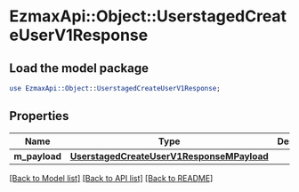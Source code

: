 # EzmaxApi::Object::UserstagedCreateUserV1Response

## Load the model package
```perl
use EzmaxApi::Object::UserstagedCreateUserV1Response;
```

## Properties
Name | Type | Description | Notes
------------ | ------------- | ------------- | -------------
**m_payload** | [**UserstagedCreateUserV1ResponseMPayload**](UserstagedCreateUserV1ResponseMPayload.md) |  | 

[[Back to Model list]](../README.md#documentation-for-models) [[Back to API list]](../README.md#documentation-for-api-endpoints) [[Back to README]](../README.md)


